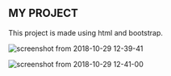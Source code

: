 ## MY PROJECT

This project is made using html and bootstrap.

![screenshot from 2018-10-29 12-39-41](https://user-images.githubusercontent.com/37765578/47634710-74fb8800-db78-11e8-888c-fd64112faed2.png)

![screenshot from 2018-10-29 12-41-00](https://user-images.githubusercontent.com/37765578/47634711-75941e80-db78-11e8-8e1e-7717cbd4c728.png)
